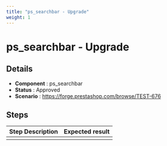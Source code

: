 ```yaml
---
title: "ps_searchbar - Upgrade"
weight: 1
---
```


# ps_searchbar - Upgrade
## Details
* **Component** : ps_searchbar
* **Status** : Approved
* **Scenario** : https://forge.prestashop.com/browse/TEST-676

## Steps
| Step Description | Expected result |
| ----- | ----- |
|  |  |
